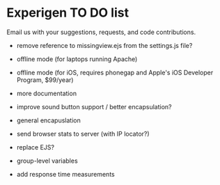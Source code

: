 # Experigen TO DO list 

Email us with your suggestions, requests, and code contributions. 

* remove reference to missingview.ejs from the settings.js file?

* offline mode (for laptops running Apache)
* offline mode (for iOS, requires phonegap and Apple's iOS Developer Program, $99/year)

* more documentation
* improve sound button support / better encapsulation?
* general encapuslation
* send browser stats to server (with IP locator?)
* replace EJS?
* group-level variables
* add response time measurements 
